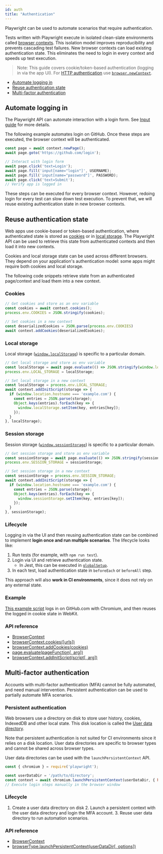 ```yaml
---
id: auth
title: "Authentication"
---
```


Playwright can be used to automate scenarios that require authentication.

Tests written with Playwright execute in isolated clean-slate environments called [browser contexts](./core-concepts.md#browser-contexts). This isolation model improves reproducibility and prevents cascading test failures. New browser contexts can load existing authentication state. This eliminates the need to login in every context and speeds up test execution.

> Note: This guide covers cookie/token-based authentication (logging in via the app UI). For [HTTP authentication](https://developer.mozilla.org/en-US/docs/Web/HTTP/Authentication) use [`browser.newContext`](./network.md#http-authentication).

- [Automate logging in](#automate-logging-in)
- [Reuse authentication state](#reuse-authentication-state)
- [Multi-factor authentication](#multi-factor-authentication)

## Automate logging in

The Playwright API can automate interaction with a login form. See [Input guide](./input.md) for more details.

The following example automates login on GitHub. Once these steps are executed, the browser context will be authenticated.

```js
const page = await context.newPage();
await page.goto('https://github.com/login');

// Interact with login form
await page.click('text=Login');
await page.fill('input[name="login"]', USERNAME);
await page.fill('input[name="password"]', PASSWORD);
await page.click('text=Submit');
// Verify app is logged in
```

These steps can be executed for every browser context. However, redoing login for every test can slow down test execution. To prevent that, we will reuse existing authentication state in new browser contexts.

## Reuse authentication state

Web apps use cookie-based or token-based authentication, where authenticated state is stored as [cookies](https://developer.mozilla.org/en-US/docs/Web/HTTP/Cookies) or in [local storage](https://developer.mozilla.org/en-US/docs/Web/API/Storage). The Playwright API can be used to retrieve this state from authenticated contexts and then load it into new contexts.

Cookies and local storage state can be used across different browsers. They depend on your application's authentication model: some apps might require both cookies and local storage.

The following code snippets retrieve state from an authenticated page/context and load them into a new context.

### Cookies

```js
// Get cookies and store as an env variable
const cookies = await context.cookies();
process.env.COOKIES = JSON.stringify(cookies);

// Set cookies in a new context
const deserializedCookies = JSON.parse(process.env.COOKIES)
await context.addCookies(deserializedCookies);
```

### Local storage

Local storage ([`window.localStorage`](https://developer.mozilla.org/en-US/docs/Web/API/Window/localStorage)) is specific to a particular domain.

```js
// Get local storage and store as env variable
const localStorage = await page.evaluate(() => JSON.stringify(window.localStorage));
process.env.LOCAL_STORAGE = localStorage;

// Set local storage in a new context
const localStorage = process.env.LOCAL_STORAGE;
await context.addInitScript(storage => {
  if (window.location.hostname === 'example.com') {
    const entries = JSON.parse(storage);
    Object.keys(entries).forEach(key => {
      window.localStorage.setItem(key, entries[key]);
    });
  }
}, localStorage);
```

### Session storage

Session storage ([`window.sessionStorage`](https://developer.mozilla.org/en-US/docs/Web/API/Window/sessionStorage)) is specific to a particular domain.

```js
// Get session storage and store as env variable
const sessionStorage = await page.evaluate(() => JSON.stringify(sessionStorage));
process.env.SESSION_STORAGE = sessionStorage;

// Set session storage in a new context
const sessionStorage = process.env.SESSION_STORAGE;
await context.addInitScript(storage => {
  if (window.location.hostname === 'example.com') {
    const entries = JSON.parse(storage);
    Object.keys(entries).forEach(key => {
      window.sessionStorage.setItem(key, entries[key]);
    });
  }
}, sessionStorage);
```

### Lifecycle

Logging in via the UI and then reusing authentication state can be combined to implement **login once and run multiple scenarios**. The lifecycle looks like:
1. Run tests (for example, with `npm run test`).
1. Login via UI and retrieve authentication state.
   * In Jest, this can be executed in [`globalSetup`](https://jestjs.io/docs/en/configuration#globalsetup-string).
1. In each test, load authentication state in `beforeEach` or `beforeAll` step.

This approach will also **work in CI environments**, since it does not rely on any external state.

### Example

[This example script](examples/authentication.js) logs in on GitHub.com with Chromium, and then reuses the logged in cookie state in WebKit.

### API reference
- [BrowserContext]
- [browserContext.cookies([urls])](api/class-browsercontext.md#browsercontextcookiesurls)
- [browserContext.addCookies(cookies)](api/class-browsercontext.md#browsercontextaddcookiescookies)
- [page.evaluate(pageFunction[, arg])](api/class-page.md#pageevaluatepagefunction-arg)
- [browserContext.addInitScript(script[, arg])](api/class-browsercontext.md#browsercontextaddinitscriptscript-arg)

## Multi-factor authentication

Accounts with multi-factor authentication (MFA) cannot be fully automated, and need manual intervention. Persistent authentication can be used to partially automate MFA scenarios.

### Persistent authentication

Web browsers use a directory on disk to store user history, cookies, IndexedDB and other local state. This disk location is called the [User data directory](https://chromium.googlesource.com/chromium/src/+/master/docs/user_data_dir.md).

Note that persistent authentication is not suited for CI environments since it relies on a disk location. User data directories are specific to browser types and cannot be shared across browser types.

User data directories can be used with the `launchPersistentContext` API.

```js
const { chromium } = require('playwright');

const userDataDir = '/path/to/directory';
const context = await chromium.launchPersistentContext(userDataDir, { headless: false });
// Execute login steps manually in the browser window
```

### Lifecycle
1. Create a user data directory on disk 2. Launch a persistent context with the user data directory and login the MFA account. 3. Reuse user data directory to run automation scenarios.

### API reference
- [BrowserContext]
- [browserType.launchPersistentContext(userDataDir[, options])](api/class-browsertype.md#browsertypelaunchpersistentcontextuserdatadir-options)

[Playwright]: api/class-playwright.md "Playwright"
[Browser]: api/class-browser.md "Browser"
[BrowserContext]: api/class-browsercontext.md "BrowserContext"
[Page]: api/class-page.md "Page"
[Frame]: api/class-frame.md "Frame"
[ElementHandle]: api/class-elementhandle.md "ElementHandle"
[JSHandle]: api/class-jshandle.md "JSHandle"
[ConsoleMessage]: api/class-consolemessage.md "ConsoleMessage"
[Dialog]: api/class-dialog.md "Dialog"
[Download]: api/class-download.md "Download"
[Video]: api/class-video.md "Video"
[FileChooser]: api/class-filechooser.md "FileChooser"
[Keyboard]: api/class-keyboard.md "Keyboard"
[Mouse]: api/class-mouse.md "Mouse"
[Touchscreen]: api/class-touchscreen.md "Touchscreen"
[Request]: api/class-request.md "Request"
[Response]: api/class-response.md "Response"
[Selectors]: api/class-selectors.md "Selectors"
[Route]: api/class-route.md "Route"
[WebSocket]: api/class-websocket.md "WebSocket"
[TimeoutError]: api/class-timeouterror.md "TimeoutError"
[Accessibility]: api/class-accessibility.md "Accessibility"
[Worker]: api/class-worker.md "Worker"
[BrowserServer]: api/class-browserserver.md "BrowserServer"
[BrowserType]: api/class-browsertype.md "BrowserType"
[Logger]: api/class-logger.md "Logger"
[ChromiumBrowser]: api/class-chromiumbrowser.md "ChromiumBrowser"
[ChromiumBrowserContext]: api/class-chromiumbrowsercontext.md "ChromiumBrowserContext"
[ChromiumCoverage]: api/class-chromiumcoverage.md "ChromiumCoverage"
[CDPSession]: api/class-cdpsession.md "CDPSession"
[FirefoxBrowser]: api/class-firefoxbrowser.md "FirefoxBrowser"
[WebKitBrowser]: api/class-webkitbrowser.md "WebKitBrowser"
[Array]: https://developer.mozilla.org/en-US/docs/Web/JavaScript/Reference/Global_Objects/Array "Array"
[Buffer]: https://nodejs.org/api/buffer.html#buffer_class_buffer "Buffer"
[ChildProcess]: https://nodejs.org/api/child_process.html "ChildProcess"
[Element]: https://developer.mozilla.org/en-US/docs/Web/API/element "Element"
[Error]: https://nodejs.org/api/errors.html#errors_class_error "Error"
[Evaluation Argument]: ./core-concepts.md#evaluationargument "Evaluation Argument"
[Map]: https://developer.mozilla.org/en-US/docs/Web/JavaScript/Reference/Global_Objects/Map "Map"
[Object]: https://developer.mozilla.org/en-US/docs/Web/JavaScript/Reference/Global_Objects/Object "Object"
[Promise]: https://developer.mozilla.org/en-US/docs/Web/JavaScript/Reference/Global_Objects/Promise "Promise"
[RegExp]: https://developer.mozilla.org/en-US/docs/Web/JavaScript/Reference/Global_Objects/RegExp "RegExp"
[Serializable]: https://developer.mozilla.org/en-US/docs/Web/JavaScript/Reference/Global_Objects/JSON/stringify#Description "Serializable"
[UIEvent.detail]: https://developer.mozilla.org/en-US/docs/Web/API/UIEvent/detail "UIEvent.detail"
[URL]: https://nodejs.org/api/url.html "URL"
[USKeyboardLayout]: ../src/usKeyboardLayout.ts "USKeyboardLayout"
[UnixTime]: https://en.wikipedia.org/wiki/Unix_time "Unix Time"
[boolean]: https://developer.mozilla.org/en-US/docs/Web/JavaScript/Data_structures#Boolean_type "Boolean"
[function]: https://developer.mozilla.org/en-US/docs/Web/JavaScript/Reference/Global_Objects/Function "Function"
[iterator]: https://developer.mozilla.org/en-US/docs/Web/JavaScript/Reference/Iteration_protocols "Iterator"
[null]: https://developer.mozilla.org/en-US/docs/Web/JavaScript/Reference/Global_Objects/null "null"
[number]: https://developer.mozilla.org/en-US/docs/Web/JavaScript/Data_structures#Number_type "Number"
[origin]: https://developer.mozilla.org/en-US/docs/Glossary/Origin "Origin"
[selector]: https://developer.mozilla.org/en-US/docs/Web/CSS/CSS_Selectors "selector"
[Readable]: https://nodejs.org/api/stream.html#stream_class_stream_readable "Readable"
[string]: https://developer.mozilla.org/en-US/docs/Web/JavaScript/Data_structures#String_type "string"
[xpath]: https://developer.mozilla.org/en-US/docs/Web/XPath "xpath"
